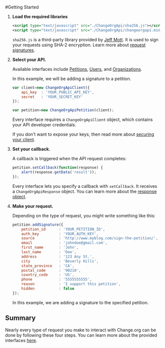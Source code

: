 #Getting Started

1. __Load the required libraries__

   ```xml
   <script type="text/javascript" src="./ChangeOrgApi/sha256.js"></script>
   <script type="text/javascript" src="./ChangeOrgApi/changeorgapi.min.js"></script>
   ```
   `sha256.js` is a third-party library provided by [Jeff Mott](https://code.google.com/p/crypto-js/). It is used to sign your requests using SHA-2 encryption. Learn more about [request signatures](/documentation/request-signatures.md).

2. __Select your API.__

   Available interfaces include [Petitions](/documentation/interfaces.md#changeorgapipetition), [Users](/documentation/interfaces.md#changeorgapiuer), and [Organizations](/documentation/interfaces.md#changeorgapiorganization).
   
   In this example, we will be adding a signature to a petition.
   
   ```javascript
   var client=new ChangeOrgApiClient({
       api_key  : 'YOUR_PUBLIC_API_KEY',
       secret 	: 'YOUR_SECRET_KEY'
   });
   
   var petition=new ChangeOrgApiPetition(client);	
   ```
   
   Every interface requires a `ChangeOrgApiClient` object, which contains your API developer credentials.
   
   If you don't want to expose your keys, then read more about [securing your client](/documentation/client-security.md).

3. __Set your callback.__

   A callback is triggered when the API request completes:
   
   ```javascript
   petition.setCallback(function(response) {
       alert(response.getData('result'));
   });	
   ```
   
   Every interface lets you specify a callback with `setCallback`. It receives a `ChangeOrgApiResponse` object. You can learn more about the [response object](/documentation/response-object.md).

4. __Make your request.__

   Depending on the type of request, you might write something like this:
   
   ```javascript
   petition.addSignature({
       petition_id 		: 'YOUR_PETITION_ID',
       auth_key 		: 'YOUR_AUTH_KEY',
       source 			: 'http://www.myblog.com/sign-the-petition/',
       email 			: 'johndoe@gmail.com',
       first_name 		: 'John',
       last_name 		: 'Doe',
       address 			: '123 Any St.',
       city 			: 'Beverly Hills',
       state_province 	: 'CA',
       postal_code 		: '90210',
       country_code 	: 'US',
       phone 			: '5555555555',
       reason 			: 'I support this petition',
       hidden 			: false
   });
   ```
   
   In this example, we are adding a signature to the specified petition.

Summary
------
Nearly every type of request you make to interact with Change.org can be done by following these four steps. You can learn more about the provided interfaces [here](/documentation/interfaces.md).
